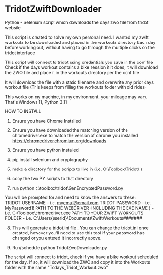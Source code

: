 # TridotZwiftDownloader
Python - Selenium script which downloads the days zwo file from tridot website

This script is created to solve my own personal need. I wanted my zwift workouts to be downloaded and placed in the workouts directory
Each day before working out, without having to go through the multiple clicks on the tridot interface

This script will connect to tridot using credentials you save in the conf file
Check if the days workout contains a bike session
if it does, it will download the ZWO file and place it in the workouts directory per the conf file

It will download the file with a static filename and overwrite any prior days workout file (This keeps from filling the workouts folder with old rides)

This works on my machine, in my environment. your mileage may vary. That's Windows 11, Python 3.11

HOW TO INSTALL

1. Ensure you have Chrome Installed
2. Ensure you have downloaded the matching version of the chromedriver.exe to match the version of chrome you installed
https://chromedriver.chromium.org/downloads

3. Ensure you have python installed
4. pip install selenium and cryptography
5. make a directory for the scripts to live in (i.e. C:\Toolbox\Tridot\ ) 
6. copy the two PY scripts to that directory
7. run python c:\toolbox\tridot\GenEncryptedPassword.py

  You will be prompted for and need to know the answers to these:  
  TRIDOT USERNAME - i.e. myemail@email.com
  TRIDOT PASSWORD - i.e. MyPassword1!
  PATH TO THE WEBDRIVER (INCLUDING THE EXE NAME ) - i.e. C:\Toolbox\chromedriver.exe 
  PATH TO YOUR ZWIFT WORKOUTS FOLDER - i.e. C:\Users\{userid}\Documents\Zwift\Workouts\#######

8. This will generate a tridot.ini file . You can change the tridot.ini once created, however you'll need to use this tool if your password has changed or you entered it incorrectly above. 

9. Run/schedule python TridotZwoDownloader.py 

The script will connect to tridot, check if you have a bike workout scheduled for the day. If so, it will download the ZWO and copy it into the Workouts folder with the name "Todays_Tridot_Workout.zwo" 



